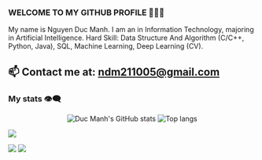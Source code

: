 ### WELCOME TO MY GITHUB PROFILE 👋👋👋
My name is Nguyen Duc Manh. I am an  in Information Technology, majoring in Artificial Intelligence.
Hard Skill: Data Structure And Algorithm (C/C++, Python, Java), SQL, Machine Learning, Deep Learning (CV).<br>
## 📫 Contact me at: ndm211005@gmail.com

### My stats 👁️‍🗨️

<div align="center">
<img alt="Duc Manh's GitHub stats" src="https://github-readme-stats.vercel.app/api?username=nguyenducmanh&show_icons=true&theme=transparent"/>
<img alt="Top langs" src="https://github-readme-stats.vercel.app/api/top-langs/?username=nguyenducmanh&layout=compact&&langs_count=8"/>
</div>

![](http://github-profile-summary-cards.vercel.app/api/cards/profile-details?username=ngducmanh21&theme=github)

![](http://github-profile-summary-cards.vercel.app/api/cards/stats?username=ngducmanh21&theme=github)
![](http://github-profile-summary-cards.vercel.app/api/cards/productive-time?username=ngducmanh21&theme=github&utcOffset=8)

